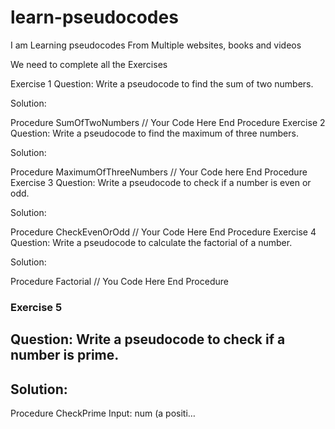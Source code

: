 # learn-pseudocodes
I am Learning pseudocodes From Multiple websites, books and videos 

We need to complete all the Exercises

Exercise 1
Question: Write a pseudocode to find the sum of two numbers.

Solution:

Procedure SumOfTwoNumbers
    // Your Code Here
End Procedure
Exercise 2
Question: Write a pseudocode to find the maximum of three numbers.

Solution:

Procedure MaximumOfThreeNumbers
    // Your Code here
End Procedure
Exercise 3
Question: Write a pseudocode to check if a number is even or odd.

Solution:

Procedure CheckEvenOrOdd
    // Your Code Here
End Procedure
Exercise 4
Question: Write a pseudocode to calculate the factorial of a number.

Solution:

Procedure Factorial
    // You Code Here
End Procedure
### Exercise 5
## Question: Write a pseudocode to check if a number is prime.

## Solution:

Procedure CheckPrime
    Input: num (a positi…
